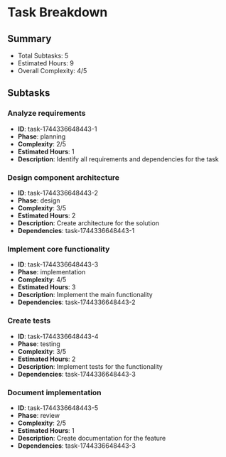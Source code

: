 # Task Breakdown

## Summary

- Total Subtasks: 5
- Estimated Hours: 9
- Overall Complexity: 4/5

## Subtasks

### Analyze requirements

- **ID**: task-1744336648443-1
- **Phase**: planning
- **Complexity**: 2/5
- **Estimated Hours**: 1
- **Description**: Identify all requirements and dependencies for the task


### Design component architecture

- **ID**: task-1744336648443-2
- **Phase**: design
- **Complexity**: 3/5
- **Estimated Hours**: 2
- **Description**: Create architecture for the solution
- **Dependencies**: task-1744336648443-1


### Implement core functionality

- **ID**: task-1744336648443-3
- **Phase**: implementation
- **Complexity**: 4/5
- **Estimated Hours**: 3
- **Description**: Implement the main functionality
- **Dependencies**: task-1744336648443-2


### Create tests

- **ID**: task-1744336648443-4
- **Phase**: testing
- **Complexity**: 3/5
- **Estimated Hours**: 2
- **Description**: Implement tests for the functionality
- **Dependencies**: task-1744336648443-3


### Document implementation

- **ID**: task-1744336648443-5
- **Phase**: review
- **Complexity**: 2/5
- **Estimated Hours**: 1
- **Description**: Create documentation for the feature
- **Dependencies**: task-1744336648443-3
